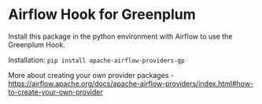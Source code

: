 # Airflow Hook for Greenplum

Install this package in the python environment with Airflow to use the Greenplum Hook.

Installation: `pip install apache-airflow-providers-gp`

More about creating your own provider packages - https://airflow.apache.org/docs/apache-airflow-providers/index.html#how-to-create-your-own-provider
